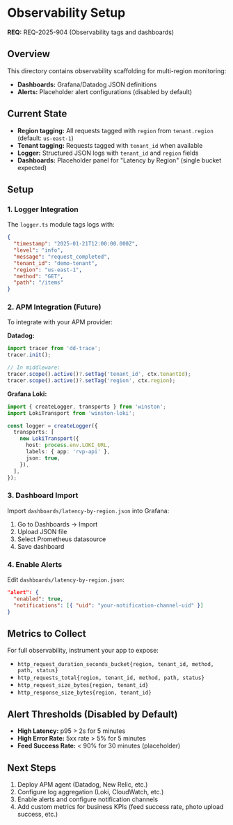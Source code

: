 # Observability Setup

**REQ:** REQ-2025-904 (Observability tags and dashboards)

## Overview

This directory contains observability scaffolding for multi-region monitoring:
- **Dashboards:** Grafana/Datadog JSON definitions
- **Alerts:** Placeholder alert configurations (disabled by default)

## Current State

- **Region tagging:** All requests tagged with `region` from `tenant.region` (default: `us-east-1`)
- **Tenant tagging:** Requests tagged with `tenant_id` when available
- **Logger:** Structured JSON logs with `tenant_id` and `region` fields
- **Dashboards:** Placeholder panel for "Latency by Region" (single bucket expected)

## Setup

### 1. Logger Integration

The `logger.ts` module tags logs with:
```json
{
  "timestamp": "2025-01-21T12:00:00.000Z",
  "level": "info",
  "message": "request_completed",
  "tenant_id": "demo-tenant",
  "region": "us-east-1",
  "method": "GET",
  "path": "/items"
}
```

### 2. APM Integration (Future)

To integrate with your APM provider:

**Datadog:**
```typescript
import tracer from 'dd-trace';
tracer.init();

// In middleware:
tracer.scope().active()?.setTag('tenant_id', ctx.tenantId);
tracer.scope().active()?.setTag('region', ctx.region);
```

**Grafana Loki:**
```typescript
import { createLogger, transports } from 'winston';
import LokiTransport from 'winston-loki';

const logger = createLogger({
  transports: [
    new LokiTransport({
      host: process.env.LOKI_URL,
      labels: { app: 'rvp-api' },
      json: true,
    }),
  ],
});
```

### 3. Dashboard Import

Import `dashboards/latency-by-region.json` into Grafana:
1. Go to Dashboards → Import
2. Upload JSON file
3. Select Prometheus datasource
4. Save dashboard

### 4. Enable Alerts

Edit `dashboards/latency-by-region.json`:
```json
"alert": {
  "enabled": true,
  "notifications": [{ "uid": "your-notification-channel-uid" }]
}
```

## Metrics to Collect

For full observability, instrument your app to expose:

- `http_request_duration_seconds_bucket{region, tenant_id, method, path, status}`
- `http_requests_total{region, tenant_id, method, path, status}`
- `http_request_size_bytes{region, tenant_id}`
- `http_response_size_bytes{region, tenant_id}`

## Alert Thresholds (Disabled by Default)

- **High Latency:** p95 > 2s for 5 minutes
- **High Error Rate:** 5xx rate > 5% for 5 minutes
- **Feed Success Rate:** < 90% for 30 minutes (placeholder)

## Next Steps

1. Deploy APM agent (Datadog, New Relic, etc.)
2. Configure log aggregation (Loki, CloudWatch, etc.)
3. Enable alerts and configure notification channels
4. Add custom metrics for business KPIs (feed success rate, photo upload success, etc.)
